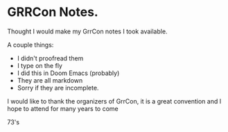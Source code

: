 # GRRCon Notes.

Thought I would make my GrrCon notes I took available. 

A couple things:
- I didn't proofread them
- I type on the fly
- I did this in Doom Emacs (probably)
- They are all markdown
- Sorry if they are incomplete.  

I would like to thank the organizers of GrrCon, it is a great convention and I hope to attend for many years to come

73's
